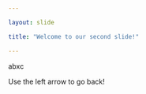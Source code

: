 ```yaml
---

layout: slide

title: "Welcome to our second slide!"

---
```


abxc

Use the left arrow to go back!
